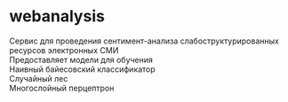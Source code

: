 # webanalysis
Сервис для проведения сентимент-анализа слабоструктурированных ресурсов электронных СМИ<br/>
Предоставляет модели для обучения<br/>
Наивный байесовский классификатор<br/>
Случайный лес<br/>
Многослойный перцептрон<br/>

